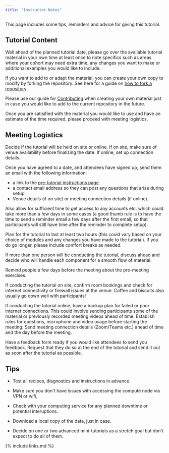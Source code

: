```yaml
---
title: "Instructor Notes"
---
```


This page includes some tips, reminders and advice for giving this tutorial.
## Tutorial Content

Well ahead of the planned tutorial date, please go over the available 
tutorial material 
in your own time at least once to note specifics such as areas where 
your cohort may need extra time, any changes you want to make or 
additional examples you would like to include. 

If you want to add to or adapt the material, you can create your own copy to 
modify by forking the repository. See here for a guide  on [how to fork a repository](https://docs.github.com/en/enterprise/2.13/user/articles/fork-a-repo).

Please use our guide for [Contributing](CONTRIBUTING.md) when creating your 
own material just in case you would like to add to the current 
repository in the future.

Once you are satisified with the material you would like to use and have 
an estimate of the time required, please proceed with meeting logistics.
 
## Meeting Logistics

Decide if the tutorial will be held on site or online. If on site, make 
sure of venue availability before finalizing the date. If online, set up connection details.

Once you have agreed to a date, and attendees have signed up, send them an email
with the following information: 
 - a link to the [pre-tutorial instructions page](setup.md)
 - a contact email address so they can post any questions that arise during setup
 - Venue details (if on site) or meeting connection details (if online).   

Also allow for sufficient time to get access to any 
accounts etc. which could take more than a few days in some cases (a good 
thumb rule is to have the time to send a reminder email a few days after
the first email, 
so that participants will still have time after the reminder to complete 
setup). 

Plan for the tutorial to last at least two hours (this could vary based on
your choice of modules and any changes you have made to the tutorial). 
If you do go longer, please include comfort breaks as needed.

If more than one person will be conducting the tutorial, discuss ahead 
and decide who will handle each component for a smooth flow of material.

Remind people a few days before the meeting about the pre-meeting exercises.

If conducting the tutorial on site, confirm room bookings and check for 
internet connectivity or firewall issues 
at the venue. Coffee and biscuits also usually go down well with participants!

If conducting the tutorial online, have a backup plan for failed or 
poor internet connections. This could involve sending participants 
some of the material or previously recorded meeting videos ahead of time. 
Establish rules for questions, microphone and video usage before starting the
meeting. Send meeting connection details (Zoom/Teams etc.) ahead of time and
the day before the meeting.

Have a feedback form ready if you would like attendees to send you feedback. 
Request that they do so at the end of the tutorial and send it out as soon after
the tutorial as possible.

## Tips

- Test all recipes, diagnostics and instructions in advance.

- Make sure you don't have issues with accessing the compute node via VPN or wifi,

- Check with your computing service for any planned downtime or potential interuptions.

- Download a local copy of the data, just in case.

- Decide on one or two advanced mini-tutorials as a stretch goal but don't expect to do all of them.

{% include links.md %}
